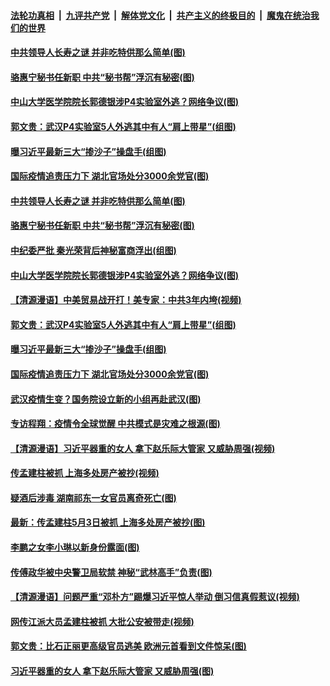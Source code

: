 ####  [法轮功真相](../../../../basic/blob/master/README.md?t=05071931) &nbsp;|&nbsp; [九评共产党](../../../../9ping.md/blob/master/README.md?t=05071931) &nbsp;|&nbsp; [解体党文化](../../../../jtdwh.md/blob/master/README.md?t=05071931)  &nbsp;|&nbsp; [共产主义的终极目的](../../../../gczydzjmd.md/blob/master/README.md?t=05071931) &nbsp;|&nbsp; [魔鬼在统治我们的世界](../../../../mgztzwmdsj.md/blob/master/README.md?t=05071931) 

#### [中共领导人长寿之谜 并非吃特供那么简单(图)](../pages/p2/932408.md?t=05071931) 

#### [骆惠宁秘书任新职 中共“秘书帮”浮沉有秘密(图)](../pages/p2/932403.md?t=05071931) 

#### [中山大学医学院院长郭德银涉P4实验室外逃？网络争议(图)](../pages/p2/932349.md?t=05071931) 

#### [郭文贵：武汉P4实验室5人外逃其中有人“肩上带星”(组图)](../pages/p2/932326.md?t=05071931) 

#### [曝习近平最新三大“掺沙子”操盘手(组图)](../pages/p2/932203.md?t=05071931) 

#### [国际疫情追责压力下 湖北官场处分3000余党官(图)](../pages/p2/932315.md?t=05071931) 

#### [中共领导人长寿之谜 并非吃特供那么简单(图)](../pages/p2/932408.md?t=05071931) 

#### [骆惠宁秘书任新职 中共“秘书帮”浮沉有秘密(图)](../pages/p2/932403.md?t=05071931) 

#### [中纪委严批 秦光荣背后神秘富商浮出(组图)](../pages/p2/932382.md?t=05071931) 

#### [中山大学医学院院长郭德银涉P4实验室外逃？网络争议(图)](../pages/p2/932349.md?t=05071931) 

#### [【清源漫语】中美贸易战开打！美专家：中共3年内垮(视频)](../pages/p2/932338.md?t=05071931) 

#### [郭文贵：武汉P4实验室5人外逃其中有人“肩上带星”(组图)](../pages/p2/932326.md?t=05071931) 

#### [曝习近平最新三大“掺沙子”操盘手(组图)](../pages/p2/932203.md?t=05071931) 

#### [国际疫情追责压力下 湖北官场处分3000余党官(图)](../pages/p2/932315.md?t=05071931) 

#### [武汉疫情生变？国务院设立新的小组再赴武汉(图)](../pages/p2/932295.md?t=05071931) 

#### [专访程翔：疫情令全球觉醒 中共模式是灾难之根源(图)](../pages/p2/932256.md?t=05071931) 

#### [【清源漫语】习近平器重的女人 拿下赵乐际大管家 又威胁周强(视频)](../pages/p2/932221.md?t=05071931) 

#### [传孟建柱被抓 上海多处房产被抄(视频)](../pages/p2/932187.md?t=05071931) 

#### [疑酒后涉毒 湖南祁东一女官员离奇死亡(图)](../pages/p2/932199.md?t=05071931) 

#### [最新：传孟建柱5月3日被抓 上海多处房产被抄(图)](../pages/p2/932149.md?t=05071931) 

#### [李鹏之女李小琳以新身份露面(图)](../pages/p2/931973.md?t=05071931) 

#### [传傅政华被中央警卫局软禁 神秘“武林高手”负责(图)](../pages/p2/932162.md?t=05071931) 

#### [【清源漫语】问题严重“邓朴方”踢爆习近平惊人举动 倒习信真假惹议(视频)](../pages/p2/932109.md?t=05071931) 

#### [网传江派大员孟建柱被抓 大批公安被带走(视频)](../pages/p2/932082.md?t=05071931) 

#### [郭文贵：比石正丽更高级官员逃美 欧洲元首看到文件惊呆(图)](../pages/p2/932066.md?t=05071931) 

#### [习近平器重的女人 拿下赵乐际大管家 又威胁周强(图)](../pages/p2/932061.md?t=05071931) 

